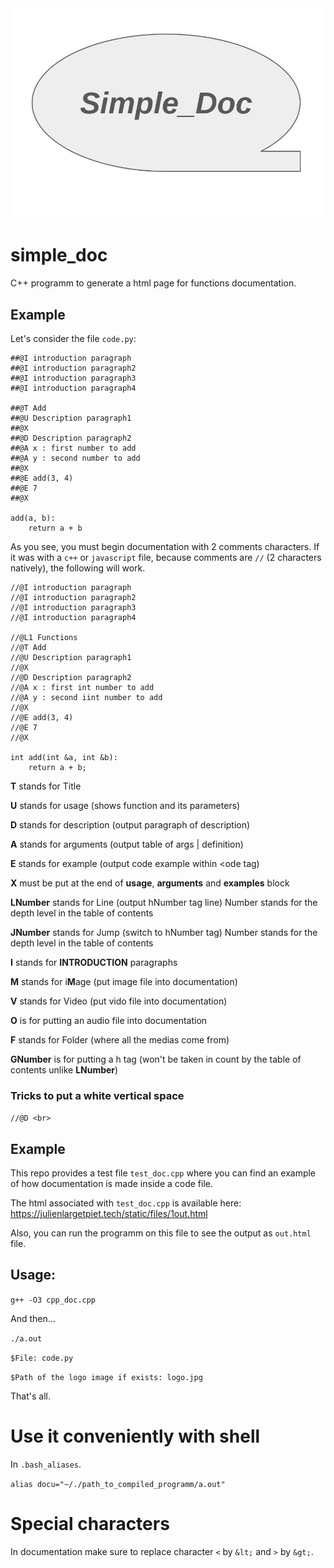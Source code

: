 <img src = "logo.jpg">

# simple_doc

C++ programm to generate a html page for functions documentation.

## Example

Let's consider the file `code.py`:

```
##@I introduction paragraph
##@I introduction paragraph2
##@I introduction paragraph3
##@I introduction paragraph4

##@T Add
##@U Description paragraph1
##@X
##@D Description paragraph2
##@A x : first number to add
##@A y : second number to add
##@X
##@E add(3, 4)
##@E 7
##@X

add(a, b):
    return a + b
```

As you see, you must begin documentation with 2 comments characters. If it was with a `c++` or `javascript` file, because comments are `//` (2 characters natively), the following will work.

```
//@I introduction paragraph
//@I introduction paragraph2
//@I introduction paragraph3
//@I introduction paragraph4

//@L1 Functions
//@T Add
//@U Description paragraph1
//@X
//@D Description paragraph2
//@A x : first int number to add
//@A y : second iint number to add
//@X
//@E add(3, 4)
//@E 7
//@X

int add(int &a, int &b):
    return a + b;
```

**T**  stands for Title

**U**  stands for usage (shows function and its parameters)

**D**  stands for description (output paragraph of description)

**A**  stands for arguments (output table of args | definition)

**E**  stands for example (output code example within <ode tag)

**X**  must be put at the end of **usage**, **arguments** and **examples** block

**LNumber** stands for Line (output hNumber tag line) Number stands for the depth level in the table of contents

**JNumber** stands for Jump (switch to hNumber tag) Number stands for the depth level in the table of contents

**I** stands for **INTRODUCTION** paragraphs

**M** stands for i**M**age (put image file into documentation)

**V** stands for Video (put vido file into documentation)

**O** is for putting an audio file into documentation

**F** stands for Folder (where all the medias come from)

**GNumber** is for putting a h tag (won't be taken in count by the table of contents unlike **LNumber**)

### Tricks to put a white vertical space

`//@D <br>`

## Example

This repo provides a test file `test_doc.cpp` where you can find an example of how documentation is made inside a code file. 

The html associated with `test_doc.cpp` is available here: <a href="https://julienlargetpiet.tech/static/files/out.html">https://julienlargetpiet.tech/static/files/1out.html</a>

Also, you can run the programm on this file to see the output as `out.html` file.

## Usage:

`g++ -O3 cpp_doc.cpp`

And then...

`./a.out`

`$File: code.py` 

`$Path of the logo image if exists: logo.jpg`

That's all.

# Use it conveniently with shell

In `.bash_aliases`.

`alias docu="~/./path_to_compiled_programm/a.out"`

# Special characters

In documentation make sure to replace character `<` by `&lt;` and `>` by `&gt;`.

